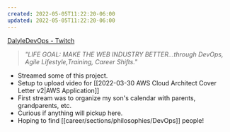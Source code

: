 ```yaml
---
created: 2022-05-05T11:22:20-06:00
updated: 2022-05-05T11:22:20-06:00
---
```


[DalyleDevOps - Twitch](https://www.twitch.tv/dalyledevops)

> *"LIFE GOAL: MAKE THE WEB INDUSTRY BETTER...through DevOps, Agile Lifestyle,Training, Career Shifts."*

- Streamed some of this project.
- Setup to upload video for [[2022-03-30 AWS Cloud Architect Cover Letter v2|AWS Application]]
- First stream was to organize my son's calendar with parents, grandparents, etc.
- Curious if anything will pickup here.
- Hoping to find [[career/sections/philosophies/DevOps]] people!
